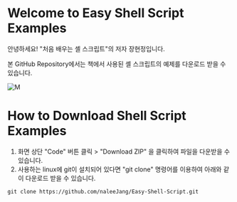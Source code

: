 Welcome to Easy Shell Script Examples
=====================================
안녕하세요!
"처음 배우는 셸 스크립트"의 저자 장현정입니다.

본 GitHub Repository에서는 책에서 사용된 셸 스크립트의 예제를 다운로드 받을 수 있습니다.

![M](https://github.com/user-attachments/assets/fe40e414-43f4-4e3d-a3ac-68da62a27dc5)

How to Download Shell Script Examples
=====================================
1. 화면 상단 "Code" 버튼 클릭 > "Download ZIP" 을 클릭하여 파일을 다운받을 수 있습니다.
2. 사용하는 linux에 git이 설치되어 있다면 "git clone" 명령어를 이용하여 아래와 같이 다운로드 받을 수 있습니다.

```
git clone https://github.com/naleeJang/Easy-Shell-Script.git
```
